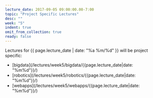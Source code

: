 ```yaml
---
lecture_date: 2017-09-05 09:00:00.00-7:00
topic: "Project Specific Lectures"
desc: ""
week: "5"
indent: true
omit_from_collection: true
ready: false
---
```


Lectures for {{ page.lecture_date | date: "%a %m/%d" }} will be project specific:

* [bigdata](/lectures/week5/bigdata/{{page.lecture_date|date: "%m%d"}}/)
* [robotics](/lectures/week5/robotics/{{page.lecture_date|date: "%m%d"}}/)
* [webapps](/lectures/week5/webapps/{{page.lecture_date|date: "%m%d"}}/)


